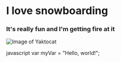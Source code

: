 # I love snowboarding
### It's really fun and I'm getting fire at it

![Image of Yaktocat](https://octodex.github.com/images/yaktocat.png)

javascript
var myVar = "Hello, world!";
